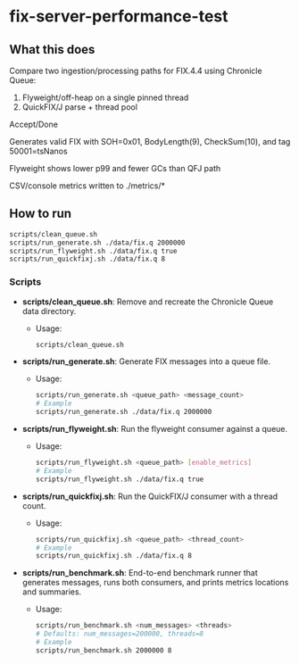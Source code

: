 # fix-server-performance-test

## What this does
Compare two ingestion/processing paths for FIX.4.4 using Chronicle Queue:
1) Flyweight/off-heap on a single pinned thread
2) QuickFIX/J parse + thread pool

Accept/Done

Generates valid FIX with SOH=0x01, BodyLength(9), CheckSum(10), and tag 50001=tsNanos

Flyweight shows lower p99 and fewer GCs than QFJ path

CSV/console metrics written to ./metrics/*

## How to run
```bash
scripts/clean_queue.sh
scripts/run_generate.sh ./data/fix.q 2000000
scripts/run_flyweight.sh ./data/fix.q true
scripts/run_quickfixj.sh ./data/fix.q 8
```

### Scripts

- **scripts/clean_queue.sh**: Remove and recreate the Chronicle Queue data directory.
  - Usage:
    ```bash
    scripts/clean_queue.sh
    ```

- **scripts/run_generate.sh**: Generate FIX messages into a queue file.
  - Usage:
    ```bash
    scripts/run_generate.sh <queue_path> <message_count>
    # Example
    scripts/run_generate.sh ./data/fix.q 2000000
    ```

- **scripts/run_flyweight.sh**: Run the flyweight consumer against a queue.
  - Usage:
    ```bash
    scripts/run_flyweight.sh <queue_path> [enable_metrics]
    # Example
    scripts/run_flyweight.sh ./data/fix.q true
    ```

- **scripts/run_quickfixj.sh**: Run the QuickFIX/J consumer with a thread count.
  - Usage:
    ```bash
    scripts/run_quickfixj.sh <queue_path> <thread_count>
    # Example
    scripts/run_quickfixj.sh ./data/fix.q 8
    ```

- **scripts/run_benchmark.sh**: End-to-end benchmark runner that generates messages, runs both consumers, and prints metrics locations and summaries.
  - Usage:
    ```bash
    scripts/run_benchmark.sh <num_messages> <threads>
    # Defaults: num_messages=200000, threads=8
    # Example
    scripts/run_benchmark.sh 2000000 8
    ```
